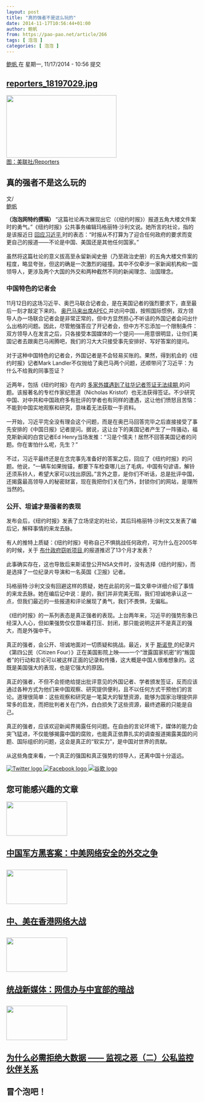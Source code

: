 ```yaml
---
layout: post
title: "真的强者不是这么玩的"
date: 2014-11-17T10:56:44+01:00
author: 鲍帆
from: https://pao-pao.net/article/266
tags: [ 泡泡 ]
categories: [ 泡泡 ]
---
```


<section class="clearfix" id="content" role="main">
 <div class="region region-content">
  <div class="block block-system" id="block-system-main">
   <div class="content">
    <div about="/article/266" class="node node-pao-pao-article node-promoted node-full view-mode-full clearfix" id="node-266" typeof="sioc:Item foaf:Document">
     <span class="rdf-meta element-hidden" content="真的强者不是这么玩的" property="dc:title">
     </span>
     <span class="rdf-meta element-hidden" content="0" datatype="xsd:integer" property="sioc:num_replies">
     </span>
     <div class="submitted">
      <span content="2014-11-17T10:56:44+01:00" datatype="xsd:dateTime" property="dc:date dc:created" rel="sioc:has_creator">
       <a about="/author/148" class="username" datatype="" href="/author/148" property="foaf:name" title="查看用户资料" typeof="sioc:UserAccount" xml:lang="">
        鲍帆
       </a>
       在 星期一, 11/17/2014 - 10:56 提交
      </span>
     </div>
     <div class="content">
      <div class="field field-name-field-image field-type-image field-label-hidden">
       <div class="field-items">
        <div class="field-item even">
         <div class="file file-image file-image-jpeg" id="file-699--2">
          <h2 class="element-invisible">
           <a href="/file/699">
            reporters_18197029.jpg
           </a>
          </h2>
          <div class="content">
           <img alt="" height="164" src="https://pao-pao.net/sites/pao-pao.net/files/styles/article_detail/public/reporters_18197029.jpg?itok=QtItBFRN" title="" typeof="foaf:Image" width="290"/>
           <div class="field field-name-field-image-source field-type-link-field field-label-hidden">
            <div class="field-items">
             <div class="field-item even">
              <a href="http://store.reporters.be/zoom.pgi?UNID=skdifqksruugjqdgpfjrajxzokdfhwczhfhmwrfnlztvqwbfclxduucjefpmcrljgwbtcwcsfkabfgewbassxtyzevczpejujyglpsumlrfwsls&amp;OBJET=18197029&amp;TY=1&amp;TR=5436&amp;RI=2498430">
               图：美联社/Reporters
              </a>
             </div>
            </div>
           </div>
          </div>
         </div>
        </div>
       </div>
      </div>
      <div class="field field-name-title field-type-ds field-label-hidden">
       <div class="field-items">
        <div class="field-item even" property="dc:title">
         <h1 class="page-title">
          真的强者不是这么玩的
         </h1>
        </div>
       </div>
      </div>
      <div class="field-name-author">
       <div class="label-inline">
        文/
       </div>
       <a about="/author/148" class="username" datatype="" href="/author/148" property="foaf:name" title="查看用户资料" typeof="sioc:UserAccount" xml:lang="">
        鲍帆
       </a>
      </div>
      <div class="field field-name-body field-type-text-with-summary field-label-hidden">
       <div class="field-items">
        <div class="field-item even" property="content:encoded">
         <p>
          <strong>
           （泡泡网特约撰稿）
          </strong>
          “这篇社论再次展现出它（《纽约时报》）报道五角大楼文件案时的勇气。”《纽约时报》公共事务编辑玛格丽特·沙利文说。她所言的社论，指的是该报近日
          <a href="https://cn.nytimes.com/opinion/20141113/c13editorial/" rel="nofollow">
           回应习近平
          </a>
          时的表态：“时报从不打算为了迎合任何政府的要求而变更自己的报道——不论是中国、美国还是其他任何国家。”
          <br/>
          <br/>
          虽然将这篇社论的意义拔高至永留新闻史册（乃至政治史册）的五角大楼文件案的程度，略显夸张，但这的确是一次激烈的碰撞。其中不仅牵涉一家新闻机构和一国领导人，更涉及两个大国的外交和两种截然不同的新闻理念、治国理念。
         </p>
         <h3>
          中国特色的记者会
         </h3>
         <p>
          11月12日的这场习近平、奥巴马联合记者会，是在美国记者的强烈要求下，直至最后一刻才敲定下来的。
          <a href="https://pao-pao.net/node/263" rel="nofollow">
           奥巴马来出席APEC
          </a>
          并访问中国，按照国际惯例，双方领导人办一场联合记者会是非常正常的，但中方显然担心不听话的外国记者会问出什么出格的问题。因此，尽管勉强答应了开记者会，但中方不忘添加一个限制条件：双方领导人在发言之后，只各接受本国媒体的一个提问——用意很明显，让你们美国记者去跟奥巴马闹腾吧，我们的习大大只接受事先安排好、写好答案的提问。
          <br/>
          <br/>
          对于这种中国特色的记者会，外国记者是不会轻易买账的。果然，得到机会的《纽约时报》记者Mark Landler不仅抛给了奥巴马两个问题，还顺带问了习近平：为什么不给我的同事签证？
          <br/>
          <br/>
          近两年，包括《纽约时报》在内的
          <a href="https://pao-pao.net/node/24" rel="nofollow">
           多家外媒遇到了驻华记者签证无法续期
          </a>
          的问题。该报著名的专栏作家纪思道（Nicholas Kristof）也无法获得签证。不少研究中国、对中共和中国政府多有批评的学者也有同样的遭遇，这让他们愤怒且苦恼：不能到中国实地观察和研究，意味着无法获取一手资料。
          <br/>
          <br/>
          一开始，习近平完全没有理会这个问题，而是在奥巴马回答完毕之后直接接受了事先安排的《中国日报》记者提问。据说，这让台下的美国记者产生了一阵骚动，福克斯新闻的白宫记者Ed Henry当场发推：“习是个懦夫！居然不回答美国记者的问题。你在害怕什么呢，先生？”
          <br/>
          <br/>
          不过，习近平最终还是在念完事先准备好的答案之后，回应了《纽约时报》的问题。他说，“一辆车如果抛锚，都要下车检查哪儿出了毛病，中国有句谚语，解铃还须系铃人，希望大家可以找出原因。”言外之意，是你们不听话，总是批评中国，还揭露最高领导人的秘密财富，现在我把你们关在门外，封锁你们的网站，是理所当然的。
         </p>
         <h3>
          公开、坦诚才是强者的表现
         </h3>
         <p>
          发布会后，《纽约时报》发表了立场坚定的社论，其后玛格丽特·沙利文又发表了编后记，解释事情的来龙去脉。
          <br/>
          <br/>
          有人的推特上质疑：《纽约时报》号称自己不惧挑战任何政府，可为什么在2005年的时候，关于
          <a href="https://pao-pao.net/node/165" rel="nofollow">
           布什政府窃听项目
          </a>
          的报道推迟了13个月才发表？
          <br/>
          <br/>
          此事确实存在，这也导致后来斯诺登公开NSA文件时，没有选择《纽约时报》，而是选择了一位纪录片导演和一名英国《卫报》记者。
          <br/>
          <br/>
          玛格丽特·沙利文没有回避这样的质疑，她在此前的另一篇文章中详细介绍了事情的来龙去脉。她在编后记中说：是的，我们并非完美无瑕，我们坦诚地承认这一点，但我们最近的一些报道和评论展现了勇气，我们不畏惧，无偏私。
          <br/>
          <br/>
          《纽约时报》的一系列表态是真正强者的表现。上台两年来，习近平的强势形象已经深入人心，但如果强势仅仅意味着打压、封闭，那只能说明这并不是真正的强大，而是外强中干。
          <br/>
          <br/>
          真正的强者，会公开、坦诚地面对一切质疑和挑战。最近，关于
          <a href="https://pao-pao.net/node/171" rel="nofollow">
           斯诺登
          </a>
          的纪录片《第四公民（Citizen Four）》正在美国影院上映——一个“泄露国家机密”的“叛国者”的行动和言论可以被这样正面的记录和传播，这大概是中国人很难想象的。这既是美国强大的表现，也是它强大的原因。
          <br/>
          <br/>
          真正的强者，不但不会拒绝给提出批评意见的外国记者、学者颁发签证，反而应该通过各种方式为他们来中国观察、研究提供便利，且不以任何方式干预他们的言论。道理很简单：这些观察和研究是一笔莫大的智慧资源，能够为国家治理提供非常多的启发，而把批判者关在门外，白白损失了这些资源，最终遮蔽的只能是自己。
          <br/>
          <br/>
          真正的强者，应该欢迎新闻界揭露任何问题。在自由的言论环境下，媒体的能力会突飞猛进，不仅能够揭露中国的腐败，也能真正依靠扎实的调查报道揭露美国的问题、国际组织的问题，这会是真正的“软实力”，是中国对世界的贡献。
          <br/>
          <br/>
          从这些角度来看，一个真正的强国和真正强势的领导人，还离中国十分遥远。
         </p>
        </div>
       </div>
      </div>
      <div class="field field-name-service-links-displays-group field-type-ds field-label-hidden">
       <div class="field-items">
        <div class="field-item even">
         <div class="service-links">
          <a class="service-links-twitter" href="https://twitter.com/share?url=https%3A//pao-pao.net/article/266&amp;text=%E7%9C%9F%E7%9A%84%E5%BC%BA%E8%80%85%E4%B8%8D%E6%98%AF%E8%BF%99%E4%B9%88%E7%8E%A9%E7%9A%84" rel="nofollow" title="Share this on Twitter">
           <img alt="Twitter logo" src="https://pao-pao.net/sites/pao-pao.net/themes/rnw_paopao/servicelinks/png/twitter.png" typeof="foaf:Image"/>
          </a>
          <a class="service-links-facebook" href="https://www.facebook.com/sharer.php?u=https%3A//pao-pao.net/article/266&amp;t=%E7%9C%9F%E7%9A%84%E5%BC%BA%E8%80%85%E4%B8%8D%E6%98%AF%E8%BF%99%E4%B9%88%E7%8E%A9%E7%9A%84" rel="nofollow" title="Share on Facebook">
           <img alt="Facebook logo" src="https://pao-pao.net/sites/pao-pao.net/themes/rnw_paopao/servicelinks/png/facebook.png" typeof="foaf:Image"/>
          </a>
          <a class="service-links-google" href="https://www.google.com/bookmarks/mark?op=add&amp;bkmk=https%3A//pao-pao.net/article/266&amp;title=%E7%9C%9F%E7%9A%84%E5%BC%BA%E8%80%85%E4%B8%8D%E6%98%AF%E8%BF%99%E4%B9%88%E7%8E%A9%E7%9A%84" rel="nofollow" title="Bookmark this post on Google">
           <img alt="谷歌 logo" src="https://pao-pao.net/sites/pao-pao.net/themes/rnw_paopao/servicelinks/png/google.png" typeof="foaf:Image"/>
          </a>
         </div>
        </div>
       </div>
      </div>
     </div>
     <div class="block block-views related" id="block-views-articles-related-block-1">
      <h2>
       您可能感兴趣的文章
      </h2>
      <div class="content">
       <div class="view view-articles-related view-id-articles_related view-display-id-block_1 related promoted view-dom-id-5a48675569df9c21bdc6dc268a23556c">
        <div class="view-content">
         <div class="views-row views-row-1 views-row-odd views-row-first">
          <div class="ds-2col node node-pao-pao-article node-promoted view-mode-home_promoted_block_ clearfix">
           <div class="group-left">
            <div class="field field-name-field-image field-type-image field-label-hidden">
             <div class="field-items">
              <div class="field-item even">
               <a href="/article/99">
                <img height="90" src="https://pao-pao.net/sites/pao-pao.net/files/styles/home_promoted/public/chinahackers.jpg?itok=s66rQLUl" typeof="foaf:Image" width="160"/>
               </a>
              </div>
             </div>
            </div>
           </div>
           <div class="group-right">
            <div class="field field-name-field-promotitle field-type-text field-label-hidden">
             <div class="field-items">
              <div class="field-item even">
               <h2>
                <a href="/article/99">
                 中国军方黑客案：中美网络安全的外交之争
                </a>
                <h2>
                </h2>
               </h2>
              </div>
             </div>
            </div>
           </div>
          </div>
         </div>
         <div class="views-row views-row-2 views-row-even">
          <div class="ds-2col node node-pao-pao-article node-promoted view-mode-home_promoted_block_ clearfix">
           <div class="group-left">
            <div class="field field-name-field-image field-type-image field-label-hidden">
             <div class="field-items">
              <div class="field-item even">
               <a href="/article/123">
                <img height="90" src="https://pao-pao.net/sites/pao-pao.net/files/styles/home_promoted/public/anp-25880149.jpg?itok=89-10uoE" typeof="foaf:Image" width="160"/>
               </a>
              </div>
             </div>
            </div>
           </div>
           <div class="group-right">
            <div class="field field-name-field-promotitle field-type-text field-label-hidden">
             <div class="field-items">
              <div class="field-item even">
               <h2>
                <a href="/article/123">
                 中、美在香港网络大战
                </a>
                <h2>
                </h2>
               </h2>
              </div>
             </div>
            </div>
           </div>
          </div>
         </div>
         <div class="views-row views-row-3 views-row-odd">
          <div class="ds-2col node node-pao-pao-article node-promoted view-mode-home_promoted_block_ clearfix">
           <div class="group-left">
            <div class="field field-name-field-image field-type-image field-label-hidden">
             <div class="field-items">
              <div class="field-item even">
               <a href="/article/454">
                <img height="90" src="https://pao-pao.net/sites/pao-pao.net/files/styles/home_promoted/public/cck8jypw0aavvym.jpg?itok=faJw-6Xj" typeof="foaf:Image" width="160"/>
               </a>
              </div>
             </div>
            </div>
           </div>
           <div class="group-right">
            <div class="field field-name-field-promotitle field-type-text field-label-hidden">
             <div class="field-items">
              <div class="field-item even">
               <h2>
                <a href="/article/454">
                 统战新媒体：网信办与中宣部的暗战
                </a>
                <h2>
                </h2>
               </h2>
              </div>
             </div>
            </div>
           </div>
          </div>
         </div>
         <div class="views-row views-row-4 views-row-even views-row-last">
          <div class="ds-2col node node-pao-pao-article node-promoted node-sticky view-mode-home_promoted_block_ clearfix">
           <div class="group-left">
            <div class="field field-name-field-image field-type-image field-label-hidden">
             <div class="field-items">
              <div class="field-item even">
               <a href="/article/1035">
                <img height="90" src="https://pao-pao.net/sites/pao-pao.net/files/styles/home_promoted/public/1_17.jpeg?itok=YiztwU5X" typeof="foaf:Image" width="160"/>
               </a>
              </div>
             </div>
            </div>
           </div>
           <div class="group-right">
            <div class="field field-name-field-promotitle field-type-text field-label-hidden">
             <div class="field-items">
              <div class="field-item even">
               <h2>
                <a href="/article/1035">
                 为什么必需拒绝大数据 —— 监视之恶（二）公私监控伙伴关系
                </a>
                <h2>
                </h2>
               </h2>
              </div>
             </div>
            </div>
           </div>
          </div>
         </div>
        </div>
       </div>
      </div>
     </div>
     <!-- /.block -->
     <div class="comment-wrapper" id="comments">
      <h2 class="title comment-form">
       冒个泡吧！
      </h2>
     </div>
    </div>
   </div>
  </div>
  <!-- /.block -->
 </div>
 <!-- /.region -->
</section>

